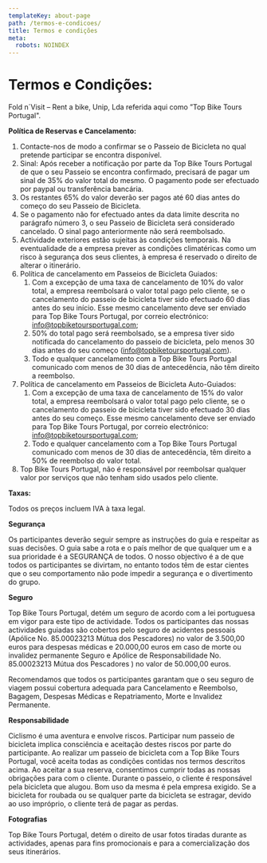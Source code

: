 ```yaml
---
templateKey: about-page
path: /termos-e-condicoes/
title: Termos e condições
meta:
  robots: NOINDEX
---
```

# **Termos e Condições:**

Fold n´Visit – Rent a bike, Unip, Lda referida aqui como ”Top Bike Tours Portugal".

**Política de Reservas e Cancelamento:**

1. Contacte-nos de modo a confirmar se o Passeio de Bicicleta no qual pretende participar se encontra disponível.
2. Sinal: Após receber a notificação por parte da Top Bike Tours Portugal de que o seu Passeio se encontra confirmado, precisará de pagar um sinal de 35% do valor total do mesmo. O pagamento pode ser efectuado por paypal ou transferência bancária.
3. Os restantes 65% do valor deverão ser pagos até 60 dias antes do começo do seu Passeio de Bicicleta.
4. Se o pagamento não for efectuado antes da data limite descrita no parágrafo número 3, o seu Passeio de Bicicleta será considerado cancelado. O sinal pago anteriormente não será reembolsado.
5. Actividade exteriores estão sujeitas às condições temporais. Na eventualidade de a empresa prever as condições climatéricas como um risco à segurança dos seus clientes, à empresa é reservado o direito de alterar o itinerário.
6. Política de cancelamento em Passeios de Bicicleta Guiados:
   1. Com a excepção de uma taxa de cancelamento de 10% do valor total, a empresa reembolsará o valor total pago pelo cliente, se o cancelamento do passeio de bicicleta tiver sido efectuado 60 dias antes do seu início. Esse mesmo cancelamento deve ser enviado para Top Bike Tours Portugal, por correio electrónico: info@topbiketoursportugal.com;
   2. 50% do total pago será reembolsado, se a empresa tiver sido notificada do cancelamento do passeio de bicicleta, pelo menos 30 dias antes do seu começo (info@topbiketoursportugal.com).
   3. Todo e qualquer cancelamento com a Top Bike Tours Portugal comunicado com menos de 30 dias de antecedência, não têm direito a reembolso.
7. Política de cancelamento em Passeios de Bicicleta Auto-Guiados:
   1. Com a excepção de uma taxa de cancelamento de 15% do valor total, a empresa reembolsará o valor total pago pelo cliente, se o cancelamento do passeio de bicicleta tiver sido efectuado 30 dias antes do seu começo. Esse mesmo cancelamento deve ser enviado para Top Bike Tours Portugal, por correio electrónico: info@topbiketoursportugal.com;
   2. Todo e qualquer cancelamento com a Top Bike Tours Portugal comunicado com menos de 30 dias de antecedência, têm direito a 50% de reembolso do valor total.
8. Top Bike Tours Portugal, não é responsável por reembolsar qualquer valor por serviços que não tenham sido usados pelo cliente.

**Taxas:**

Todos os preços incluem IVA à taxa legal.

**Segurança**

Os participantes deverão seguir sempre as instruções do guia e respeitar as suas decisões. O guia sabe a rota e o país melhor de que qualquer um e a sua prioridade é a SEGURANÇA de todos. O nosso objectivo é a de que todos os participantes se divirtam, no entanto todos têm de estar cientes que o seu comportamento não pode impedir a segurança e o divertimento do grupo.

**Seguro**

Top Bike Tours Portugal, detém um seguro de acordo com a lei portuguesa em vigor para este tipo de actividade. Todos os participantes das nossas actividades guiadas são cobertos pelo seguro de acidentes pessoais (Apólice No. 85.00023213 Mútua dos Pescadores) no valor de 3.500,00 euros para despesas médicas e 20.000,00 euros em caso de morte ou invalidez permanente Seguro e Apólice de Responsabilidade No. 85.00023213 Mútua dos Pescadores ) no valor de 50.000,00 euros.

Recomendamos que todos os participantes garantam que o seu seguro de viagem possui cobertura adequada para Cancelamento e Reembolso, Bagagem, Despesas Médicas e Repatriamento, Morte e Invalidez Permanente.

**Responsabilidade**

Ciclismo é uma aventura e envolve riscos. Participar num passeio de bicicleta implica consciência e aceitação destes riscos por parte do participante. Ao realizar um passeio de bicicleta com a Top Bike Tours Portugal, você aceita todas as condições contidas nos termos descritos acima. Ao aceitar a sua reserva, consentimos cumprir todas as nossas obrigações para com o cliente. Durante o passeio, o cliente é responsável pela bicicleta que alugou. Bom uso da mesma é pela empresa exigido. Se a bicicleta for roubada ou se qualquer parte da bicicleta se estragar, devido ao uso impróprio, o cliente terá de pagar as perdas.

**Fotografias**

Top Bike Tours Portugal, detém o direito de usar fotos tiradas durante as actividades, apenas para fins promocionais e para a comercialização dos seus itinerários.
